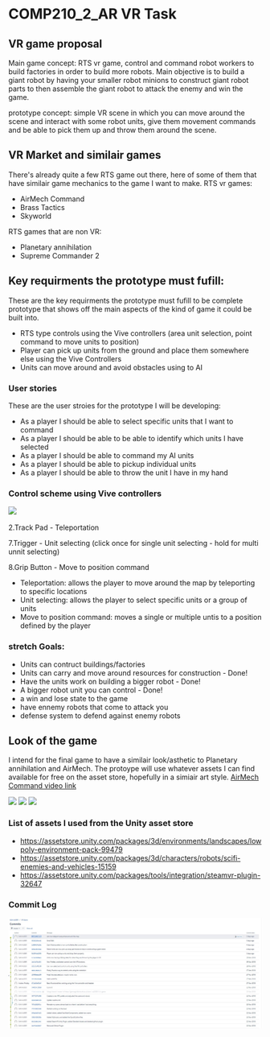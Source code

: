 # COMP210_2_AR VR Task

## VR game proposal
Main game concept:
RTS vr game, control and command robot workers to build factories in order to build more robots.
Main objective is to build a giant robot by having your smaller robot minions to construct giant robot parts to then assemble the giant robot to attack the enemy and win the game.

prototype concept:
simple VR scene in which you can move around the scene and interact with some robot units, give them movement commands and be able to pick them up and throw them around the scene.

## VR Market and similair games
There's already quite a few RTS game out there, here of some of them that have similair game mechanics to the game I want to make.
RTS vr games:
- AirMech Command
- Brass Tactics
- Skyworld

RTS games that are non VR:
- Planetary annihilation
- Supreme Commander 2


## Key requirments the prototype must fufill:
These are the key requirments the prototype must fufill to be complete prototype that shows off the main aspects of the kind of game it could be built into.
- RTS type controls using the Vive controllers (area unit selection, point command to move units to position)
- Player can pick up units from the ground and place them somewhere else using the Vive Controllers
- Units can move around and avoid obstacles using to AI

### User stories
These are the user stroies for the prototype I will be developing:
- As a player I should be able to select specific units that I want to command
- As a player I should be able to be able to identify which units I have selected
- As a player I should be able to command my AI units
- As a player I should be able to pickup individual units
- As a player I should be able to throw the unit I have in my hand

### Control scheme using Vive controllers
<img src="https://docs.unity3d.com/uploads/Main/vive_controllers.jpg" width="400">

2.Track Pad - Teleportation

7.Trigger - Unit selecting (click once for single unit selecting - hold for multi unnit selecting)

8.Grip Button - Move to position command

- Teleportation: allows the player to move around the map by teleporting to specific locations
- Unit selecting: allows the player to select specific units or a group of units
- Move to position command: moves a single or multiple untis to a position defined by the player

### stretch Goals:
- Units can contruct buildings/factories
- Units can carry and move around resources for construction - Done!
- Have the units work on building a bigger robot - Done!
- A bigger robot unit you can control - Done!
- a win and lose state to the game
- have ennemy robots that come to attack you
- defense system to defend against enemy robots

## Look of the game
I intend for the final game to have a similair look/asthetic to Planetary annihilation and AirMech.
The protoype will use whatever assets I can find available for free on the asset store, hopefully in a simiair art style.
[AirMech Command video link](https://www.youtube.com/watch?v=hL-8GeuDPzI)

<img src="https://www.gamereactor.eu/media/62/single_playeraddedplanetary_1166244b.jpg" width="500">
<img src="https://vrgamecritic.com/images/games/screens/5-screen-05.jpg" width="500">
<img src="http://24.media.tumblr.com/11cfc7e5f7741b2453cc3861505463cf/tumblr_mh3kexjaYh1s49jb5o1_1280.jpg" width="500">

### List of assets I used from the Unity asset store
- https://assetstore.unity.com/packages/3d/environments/landscapes/lowpoly-environment-pack-99479
- https://assetstore.unity.com/packages/3d/characters/robots/scifi-enemies-and-vehicles-15159
- https://assetstore.unity.com/packages/tools/integration/steamvr-plugin-32647

### Commit Log
![Image](Commits%20log.JPG)
